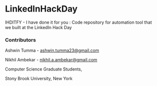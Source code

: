 # LinkedInHackDay
IHDITFY - I have done it for you : Code repository for automation tool that we built at the LinkedIn Hack Day

### Contributors
Ashwin Tumma - ashwin.tumma23@gmail.com
 
Nikhil Ambekar - nikhil.a.ambekar@gmail.com

Computer Science Graduate Students,

Stony Brook University, New York
